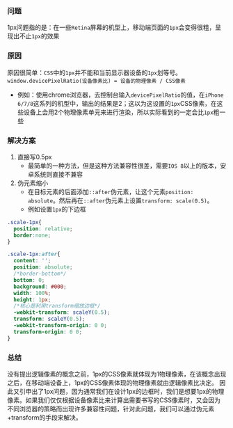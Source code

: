 ### 问题
1px问题指的是：在一些`Retina`屏幕的机型上，移动端页面的`1px`会变得很粗，呈现出不止`1px`的效果
### 原因
原因很简单：`CSS`中的`1px`并不能和当前显示器设备的`1px`划等号。
``window.devicePixelRatio(设备像素比) = 设备的物理像素 / CSS像素``
- 例如：使用chrome浏览器，去控制台输入`devicePixelRatio`的值，在`iPhone 6/7/8`这系列的机型中，输出的结果是2；这以为这设置的`1px`CSS像素，在这些设备上会用2个物理像素单元来进行渲染，所以实际看到的一定会比`1px`粗一些

### 解决方案
1. 直接写0.5px
    - 最简单的一种方法，但是这种方法兼容性很差，需要`IOS 8`以上的版本，安卓系统则直接不兼容
2. 伪元素缩小
    - 在目标元素的后面添加`::after`伪元素，让这个元素`position: absolute`。然后再在`::after`伪元素上设置`transform: scale(0.5)`。
    - 例如设置`1px`的下边框
```css
.scale-1px{
  position: relative;
  border:none;
}

.scale-1px:after{
  content: '';
  position: absolute;
  /*border-bottom*/
  bottom: 0;
  background: #000;
  width: 100%;
  height: 1px;
  /*核心是利用transform缩放边框*/
  -webkit-transform: scaleY(0.5);
  transform: scaleY(0.5);
  -webkit-transform-origin: 0 0;
  transform-origin: 0 0;
}
```

### 总结
没有提出逻辑像素的概念之前，1px的CSS像素就体现为1物理像素，在该概念出现之后，在移动端设备上，1px的CSS像素体现的物理像素就由逻辑像素比决定。
因此又引申出了1px问题，因为通常我们在设计1px的边框时，我们是想要1px的物理像素。如果我们仅仅根据设备像素比来计算出需要书写的CSS像素时，又会因为不同浏览器的策略而出现许多兼容性问题，针对此问题，我们可以通过伪元素+transform的手段来解决。